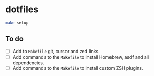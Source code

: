 # dotfiles

```bash
make setup
```

## To do

- [ ] Add to `Makefile` git, cursor and zed links.
- [ ] Add commands to the `Makefile` to install Homebrew, asdf and all dependencies.
- [ ] Add commands to the `Makefile` to install custom ZSH plugins.
